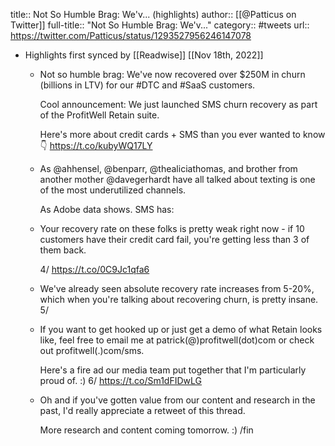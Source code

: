 title:: Not So Humble Brag: We'v... (highlights)
author:: [[@Patticus on Twitter]]
full-title:: "Not So Humble Brag: We'v..."
category:: #tweets
url:: https://twitter.com/Patticus/status/1293527956246147078

- Highlights first synced by [[Readwise]] [[Nov 18th, 2022]]
	- Not so humble brag: We've now recovered over $250M in churn (billions in LTV) for our #DTC and #SaaS customers. 
	  
	  Cool announcement: We just launched SMS churn recovery as part of the ProfitWell Retain suite. 
	  
	  Here's more about credit cards + SMS than you ever wanted to know 👇 https://t.co/kubyWQ17LY
	- As @ahhensel, @benparr, @thealiciathomas, and brother from another mother @davegerhardt have all talked about texting is one of the most underutilized channels. 
	  
	  As Adobe data shows. SMS has:
	- Your recovery rate on these folks is pretty weak right now - if 10 customers have their credit card fail, you're getting less than 3 of them back.
	  
	  4/ https://t.co/0C9Jc1qfa6
	- We've already seen absolute recovery rate increases from 5-20%, which when you're talking about recovering churn, is pretty insane. 5/
	- If you want to get hooked up or just get a demo of what Retain looks like, feel free to email me at patrick(@)profitwell(dot)com or check out profitwell(.)com/sms. 
	  
	  Here's a fire ad our media team put together that I'm particularly proud of. :)  6/ https://t.co/Sm1dFIDwLG
	- Oh and if you've gotten value from our content and research in the past, I'd really appreciate a retweet of this thread. 
	  
	  More research and content coming tomorrow. :) /fin